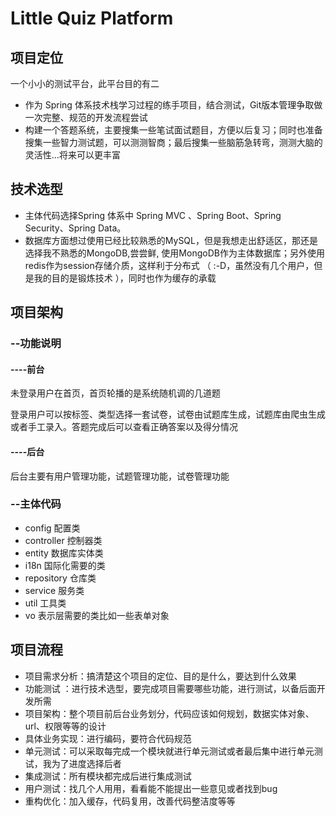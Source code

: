 # Little Quiz Platform

## 项目定位

一个小小的测试平台，此平台目的有二
- 作为 Spring 体系技术栈学习过程的练手项目，结合测试，Git版本管理争取做一次完整、规范的开发流程尝试
- 构建一个答题系统，主要搜集一些笔试面试题目，方便以后复习；同时也准备搜集一些智力测试题，可以测测智商；最后搜集一些脑筋急转弯，测测大脑的灵活性...将来可以更丰富

## 技术选型

- 主体代码选择Spring 体系中 Spring MVC 、Spring Boot、Spring Security、Spring Data。
- 数据库方面想过使用已经比较熟悉的MySQL，但是我想走出舒适区，那还是选择我不熟悉的MongoDB,尝尝鲜,
使用MongoDB作为主体数据库；另外使用redis作为session存储介质，这样利于分布式
（ :-D，虽然没有几个用户，但是我的目的是锻炼技术 ），同时也作为缓存的承载

## 项目架构

### --功能说明

#### ----**前台**

未登录用户在首页，首页轮播的是系统随机调的几道题

登录用户可以按标签、类型选择一套试卷，试卷由试题库生成，试题库由爬虫生成或者手工录入。答题完成后可以查看正确答案以及得分情况

#### ----**后台**

后台主要有用户管理功能，试题管理功能，试卷管理功能

### --主体代码

- config 配置类
- controller 控制器类
- entity 数据库实体类
- i18n 国际化需要的类
- repository 仓库类
- service 服务类
- util 工具类
- vo 表示层需要的类比如一些表单对象

## 项目流程

- 项目需求分析：搞清楚这个项目的定位、目的是什么，要达到什么效果
- 功能测试 ：进行技术选型，要完成项目需要哪些功能，进行测试，以备后面开发所需
- 项目架构：整个项目前后台业务划分，代码应该如何规划，数据实体对象、url、权限等等的设计
- 具体业务实现：进行编码，要符合代码规范
- 单元测试：可以采取每完成一个模块就进行单元测试或者最后集中进行单元测试，我为了进度选择后者
- 集成测试：所有模块都完成后进行集成测试
- 用户测试：找几个人用用，看看能不能提出一些意见或者找到bug
- 重构优化：加入缓存，代码复用，改善代码整洁度等等